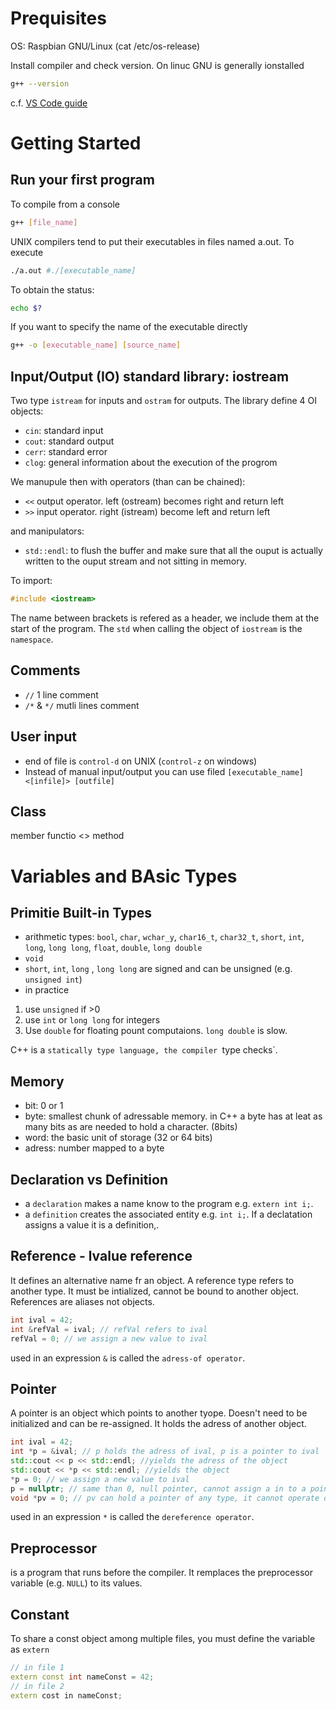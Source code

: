 # Prequisites 

OS: Raspbian GNU/Linux
(cat /etc/os-release)

Install compiler and check version. On linuc GNU is generally ionstalled 

```Bash
g++ --version
```

c.f. [VS Code guide](https://code.visualstudio.com/docs/languages/cpp)

# Getting Started

## Run your first program

To compile from a console
```Bash
g++ [file_name]
```
UNIX compilers tend to put their executables in files named a.out.
To execute 
```Bash
./a.out #./[executable_name]
```
To obtain the status:
```Bash
echo $?
```
If you want to specify the name of the executable directly 

```Bash
g++ -o [executable_name] [source_name]
```
## Input/Output (IO) standard library: iostream

Two type `istream` for inputs and `ostram` for outputs. The library define 4 OI objects:
- `cin`: standard input
- `cout`: standard output
- `cerr`: standard error
- `clog`: general information about the execution of the progrom

We manupule then with operators (than can be chained):
- `<<` output operator. left (ostream) becomes right and return left
- `>>` input operator. right (istream) become left and return left

and manipulators:
- `std::endl`: to flush the buffer and make sure that all the ouput is actually written to the ouput stream and not sitting in memory.


To import:
```cpp
#include <iostream>
```
The name between brackets is refered as a header, we include them at the start of the program.
The `std` when calling the object of `iostream` is the `namespace`.

## Comments
- `//` 1 line comment
- `/*` & `*/` mutli lines comment

## User input 

- end of file is `control-d` on UNIX (`control-z` on windows)
- Instead of manual input/output you can use filed `[executable_name] <[infile]> [outfile]`

## Class
member functio <> method

# Variables and BAsic Types

## Primitie Built-in Types
- arithmetic types: `bool`, `char`, `wchar_y`, `char16_t`, `char32_t`, `short`, `int`, `long`, `long long`, `float`, `double`, `long double`
- `void`
- `short`, `int`, `long` , `long long` are signed and can be unsigned (e.g. `unsigned int`)
- in practice 
1. use `unsigned` if >0
2. use `int` or `long long` for integers
3. Use `double` for floating pount computaions. `long double` is slow.


C++ is a `statically type language, the compiler `type checks`.
## Memory 
- bit: 0 or 1
- byte: smallest chunk of adressable memory. in C++ a byte has at leat as many bits as are needed to hold a character. (8bits)
- word: the basic unit of storage (32 or 64 bits)
- adress: number mapped to a byte

## Declaration vs Definition 
- a `declaration` makes a name know to the program e.g. `extern int i;`.
- a `definition` creates the associated entity e.g. `int i;`. If a declatation assigns a value it is a definition,.

## Reference - lvalue reference 

It defines an alternative name fr an object. A reference type refers to another type. It must be intialized, cannot be bound to another object. References are aliases not objects.
```cpp
int ival = 42;
int &refVal = ival; // refVal refers to ival
refVal = 0; // we assign a new value to ival
```
used in an expression `&` is called the `adress-of operator`.
## Pointer
A pointer is an object which points to another tyope. Doesn't need to be initialized and can be re-assigned. It holds the adress of another object.
```cpp
int ival = 42;
int *p = &ival; // p holds the adress of ival, p is a pointer to ival 
std::cout << p << std::endl; //yields the adress of the object 
std::cout << *p << std::endl; //yields the object 
*p = 0; // we assign a new value to ival
p = nullptr; // same than 0, null pointer, cannot assign a in to a pointer
void *pv = 0; // pv can hold a pointer of any type, it cannot operate on the object it addresses
```
used in an expression `*` is called the `dereference operator`.

## Preprocessor 

is a program that runs before the compiler. It remplaces the preprocessor variable (e.g. `NULL`) to its values.

## Constant 
To share a const object among multiple files, you must define the variable as `extern`
```cpp
// in file 1
extern const int nameConst = 42;
// in file 2
extern cost in nameConst; 
```